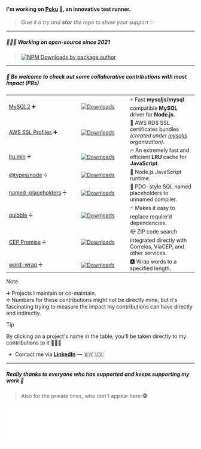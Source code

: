 #### I'm working on [**Poku**](https://github.com/wellwelwel/poku?tab=readme-ov-file#readme) 🐷, an innovative test runner.

> _Give it a try and **star** the repo to show your support_ ✨

---

##### 👨🏻‍💻 Working on _open-source_ since **2021**

<blockquote>
  <a href="https://www.npmjs.com/~weslley.io"><img src="https://img.shields.io/npm-stat/dm/weslley.io?style=flat-square&color=6c5ce7&logo=npm&logoColor=white&label=My%20NPM%20packages%20have%20been%20downloaded" alt="NPM Downloads by package author"></a>
</blockquote>

---

##### 🤝 Be welcome to check out some collaborative contributions with most impact (_PRs_)

<table>
  <tbody>
    <tr>
      <td width="179"><a href="https://github.com/sidorares/node-mysql2/pulls?q=is:merged+author:wellwelwel">MySQL2</a> ➕</td>
      <td width="117"><a href="https://www.npmjs.com/package/mysql2"><img src="https://img.shields.io/npm/dm/mysql2.svg?style=flat-square&color=6c5ce7&label=&logo=npm&logoColor=white" alt="Downloads"></a></td>
      <td>⚡️ Fast <b>mysqljs/mysql</b> compatible <b>MySQL</b> driver for <b>Node.js</b>.</td>
    </tr>
    <tr>
      <td><a href="https://github.com/mysqljs/aws-ssl-profiles/pulls?q=is:merged+author:wellwelwel">AWS SSL Profiles</a> ➕</td>
      <td><a href="https://www.npmjs.com/package/aws-ssl-profiles"><img src="https://img.shields.io/npm/dm/aws-ssl-profiles.svg?style=flat-square&color=6c5ce7&label=&logo=npm&logoColor=white" alt="Downloads"></a></td>
      <td>📜 AWS RDS SSL certificates bundles <i>(created under <a href="https://github.com/mysqljs">mysqljs</a> organization)</i>.</td>
    </tr>
    <tr>
      <td><a href="https://github.com/wellwelwel/lru.min/pulls?q=is:merged+author:wellwelwel">lru.min</a> ➕</td>
      <td><a href="https://www.npmjs.com/package/lru.min"><img src="https://img.shields.io/npm/dm/lru.min.svg?style=flat-square&color=6c5ce7&label=&logo=npm&logoColor=white" alt="Downloads"></a></td>
      <td>🔥 An extremely fast and efficient <b>LRU</b> cache for <b>JavaScript</b>.</td>
    </tr>
    <tr>
      <td><a href="https://github.com/DefinitelyTyped/DefinitelyTyped/pulls?q=is:merged+author:wellwelwel">@types/node</a> ➗</td>
      <td><a href="https://www.npmjs.com/package/@types/node"><img src="https://img.shields.io/npm/dm/@types/node.svg?style=flat-square&color=6c5ce7&label=&logo=npm&logoColor=white" alt="Downloads"></a></td>
      <td>🐢 Node.js JavaScript runtime.</td>
    </tr>
    <tr>
      <td><a href="https://github.com/mysqljs/named-placeholders/pulls?q=is:merged+author:wellwelwel">named-placeholders</a> ➗</td>
      <td><a href="https://www.npmjs.com/package/named-placeholders"><img src="https://img.shields.io/npm/dm/named-placeholders.svg?style=flat-square&color=6c5ce7&label=&logo=npm&logoColor=white" alt="Downloads"></a></td>
      <td>🐬 PDO-style SQL named placeholders to unnamed compiler.</td>
    </tr>
    <tr>
      <td><a href="https://github.com/testdouble/quibble/pulls?q=is:merged+author:wellwelwel">quibble</a> ➗</td>
      <td><a href="https://www.npmjs.com/package/quibble"><img src="https://img.shields.io/npm/dm/quibble.svg?style=flat-square&color=6c5ce7&label=&logo=npm&logoColor=white" alt="Downloads"></a></td>
      <td>🃏 Makes it easy to replace require'd dependencies.</td>
    </tr>
    <tr>
      <td><a href="https://github.com/BrasilAPI/cep-promise/pulls?q=is:merged+author:wellwelwel">CEP Promise</a> ➗</td>
      <td ><a href="https://www.npmjs.com/package/cep-promise"><img src="https://img.shields.io/npm/dm/cep-promise.svg?style=flat-square&color=6c5ce7&label=&logo=npm&logoColor=white" alt="Downloads"></a></td>
      <td>📪 ZIP code search integrated directly with Correios, ViaCEP, and other services.</td>
    </tr>
    <tr>
      <td><a href="https://github.com/aashutoshrathi/word-wrap/pulls?q=is:merged+author:wellwelwel">word-wrap</a> ➗</td>
      <td><a href="https://www.npmjs.com/package/@aashutoshrathi/word-wrap"><img src="https://img.shields.io/npm/dm/@aashutoshrathi/word-wrap.svg?style=flat-square&color=6c5ce7&label=&logo=npm&logoColor=white" alt="Downloads"></a></td>
      <td>🅰 Wrap words to a specified length.</td>
    </tr>
  </tbody>
</table>

> [!NOTE]
>
> ➕ Projects I maintain or co-maintain.<br />
> ➗ Numbers for these contributions might not be directly mine, but it's fascinating trying to measure the impact my contributions can have directly and indirectly.

> [!TIP]
> By clicking on a project's name in the table, you'll be taken directly to my contributions to it 👨🏻‍💻

- Contact me via [**LinkedIn**](https://www.linkedin.com/in/wellwelwel/) — 🇧🇷 🇺🇸

---

##### Really thanks to everyone who has supported and keeps supporting my work 💙

> Also for the private ones, who don't appear here 🕵

<img src="https://raw.githubusercontent.com/wellwelwel/wellwelwel/refs/heads/main/sponsors.svg"/>
